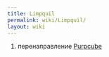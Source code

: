 ```yaml
---
title: Limpquil
permalink: wiki/Limpquil/
layout: wiki
---
```


1.  перенаправление [Purpcube](/wiki/Purpcube "wikilink")

